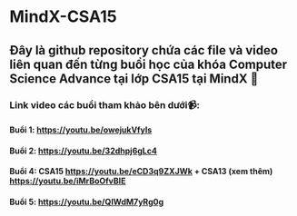 # MindX-CSA15
## Đây là github repository chứa các file và video liên quan đến từng buổi học của khóa Computer Science Advance tại lớp CSA15 tại MindX 📖
### Link video các buổi tham khảo bên dưới📹:
#### Buổi 1: https://youtu.be/owejukVfyls
#### Buổi 2: https://youtu.be/32dhpj6gLc4
#### Buổi 4: CSA15 https://youtu.be/eCD3q9ZXJWk + CSA13 (xem thêm) https://youtu.be/iMrBoOfvBIE
#### Buổi 5: https://youtu.be/QIWdM7yRg0g
